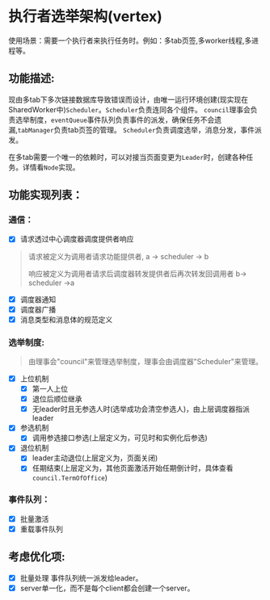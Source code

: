 # 执行者选举架构(vertex)

使用场景：需要一个执行者来执行任务时。例如：多tab页签,多worker线程,多进程等。

## 功能描述:
现由多tab下多次链接数据库导致错误而设计，由唯一运行环境创建(现实现在SharedWorker中)`Scheduler`。`Scheduler`负责连同各个组件。
`council`理事会负责选举制度，`eventQueue`事件队列负责事件的派发，确保任务不会遗漏,`tabManager`负责tab页签的管理。
`Scheduler`负责调度选举，消息分发，事件派发。

在多tab需要一个唯一的依赖时，可以对接当页面变更为`Leader`时，创建各种任务。详情看`Node`实现。

## 功能实现列表：

### 通信：

- [x] 请求透过中心调度器调度提供者响应

> 请求被定义为调用者请求功能提供者, a -> scheduler -> b
>
> 响应被定义为调用者请求后调度器转发提供者后再次转发回调用者 b-> scheduler ->a

- [x] 调度器通知
- [x] 调度器广播
- [x] 消息类型和消息体的规范定义

### 选举制度:

> 由理事会"council"来管理选举制度，理事会由调度器"Scheduler"来管理。

- [x] 上位机制
  - [x] 第一人上位
  - [x] 退位后顺位继承
  - [x] 无leader时且无参选人时(选举成功会清空参选人)，由上层调度器指派leader
- [x] 参选机制
  - [x] 调用参选接口参选(上层定义为，可见时和实例化后参选)
- [x] 退位机制
  - [x] leader主动退位(上层定义为，页面关闭)
  - [x] 任期结束(上层定义为，其他页面激活开始任期倒计时，具体查看`council.TermOfOffice`)

### 事件队列：

- [x] 批量激活
- [x] 重载事件队列

## 考虑优化项:

- [x] 批量处理 事件队列统一派发给leader。
- [x] server单一化，而不是每个client都会创建一个server。
